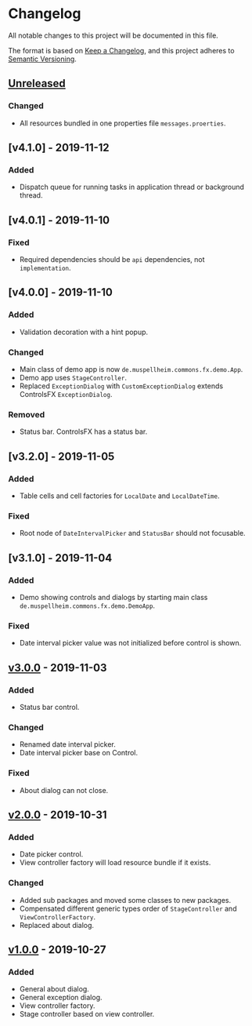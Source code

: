 # Changelog

All notable changes to this project will be documented in this file.

The format is based on [Keep a Changelog](https://keepachangelog.com/en/1.0.0/),
and this project adheres to [Semantic Versioning](https://semver.org/spec/v2.0.0.html).

## [Unreleased]

### Changed

*   All resources bundled in one properties file `messages.proerties`.

## [v4.1.0] - 2019-11-12

### Added

*   Dispatch queue for running tasks in application thread or background thread. 

## [v4.0.1] - 2019-11-10

### Fixed

*   Required dependencies should be `api` dependencies, not `implementation`.

## [v4.0.0] - 2019-11-10

### Added

*   Validation decoration with a hint popup.

### Changed

*   Main class of demo app is now `de.muspellheim.commons.fx.demo.App`. 
*   Demo app uses `StageController`. 
*   Replaced `ExceptionDialog` with `CustomExceptionDialog` extends ControlsFX
    `ExceptionDialog`.

### Removed

*   Status bar. ControlsFX has a status bar.

## [v3.2.0] - 2019-11-05

### Added

*   Table cells and cell factories for `LocalDate` and `LocalDateTime`.

### Fixed

*   Root node of `DateIntervalPicker` and `StatusBar` should not focusable.

## [v3.1.0] - 2019-11-04

### Added

*   Demo showing controls and dialogs by starting main class
    `de.muspellheim.commons.fx.demo.DemoApp`.

### Fixed

*   Date interval picker value was not initialized before control is shown.

## [v3.0.0] - 2019-11-03

### Added

*   Status bar control.

### Changed

*   Renamed date interval picker.
*   Date interval picker base on Control.

### Fixed

*   About dialog can not close.

## [v2.0.0] - 2019-10-31

### Added

*   Date picker control.
*   View controller factory will load resource bundle if it exists.

### Changed

*   Added sub packages and moved some classes to new packages.
*   Compensated different generic types order of `StageController` and
    `ViewControllerFactory`.
*   Replaced about dialog.

## [v1.0.0] - 2019-10-27

### Added

*   General about dialog.
*   General exception dialog.
*   View controller factory.
*   Stage controller based on view controller.


[Unreleased]: https://github.com/falkoschumann/java-muspellheim-commons-fx/compare/v3.0.0...HEAD
[v3.0.0]: https://github.com/falkoschumann/java-muspellheim-commons-fx/compare/v2.0.0...v3.0.0
[v2.0.0]: https://github.com/falkoschumann/java-muspellheim-commons-fx/compare/v1.0.0...v2.0.0
[v1.0.0]: https://github.com/falkoschumann/java-muspellheim-commons-fx/tree/v1.0.0
